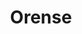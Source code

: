 ---
title: Orense
date: 
draft: false

# descripcion
description : Aro de plata pasante

materials: Plata 925

color: Plateado

dimensions: 2,3cm largo

code: 01-20-0417

type: "Aros"

categories: []

price: $5.120,00

price_eftvo: $4.350,00

# Images
# first image will be shown in the product page
images:
  # - image: "images/path_to_image"
  # La ubicacion de las imagenes es imagenes/Aros/Aros.Solo Plata/01-20-0417-orense
  - image: "./images/aros/solo_plata/01-20-0417-colgante-con-bolita_a.JPG"
---